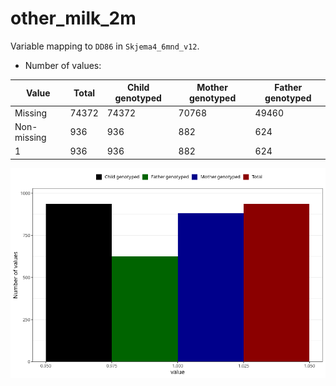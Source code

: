 # other_milk_2m
Variable mapping to `DD86` in `Skjema4_6mnd_v12`.
- Number of values:

| Value | Total | Child genotyped | Mother genotyped | Father genotyped |
| ----- | ----- | --------------- | ---------------- | ---------------- |
| Missing | 74372 | 74372 | 70768 | 49460 |
| Non-missing | 936 | 936 | 882 | 624 |
| 1 | 936 | 936 | 882 | 624 |



![](other_milk_2m_n.png)



